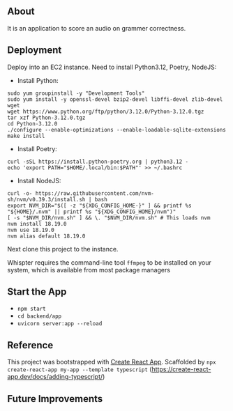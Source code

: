
## About
It is an application to score an audio on grammer correctness.

## Deployment
Deploy into an EC2 instance. Need to install Python3.12, Poetry, NodeJS:

- Install Python:
```
sudo yum groupinstall -y "Development Tools"
sudo yum install -y openssl-devel bzip2-devel libffi-devel zlib-devel wget
wget https://www.python.org/ftp/python/3.12.0/Python-3.12.0.tgz
tar xzf Python-3.12.0.tgz
cd Python-3.12.0
./configure --enable-optimizations --enable-loadable-sqlite-extensions
make install
```
- Install Poetry:
```
curl -sSL https://install.python-poetry.org | python3.12 -
echo 'export PATH="$HOME/.local/bin:$PATH"' >> ~/.bashrc
```
- Install NodeJS:
```
curl -o- https://raw.githubusercontent.com/nvm-sh/nvm/v0.39.3/install.sh | bash
export NVM_DIR="$([ -z "${XDG_CONFIG_HOME-}" ] && printf %s "${HOME}/.nvm" || printf %s "${XDG_CONFIG_HOME}/nvm")"
[ -s "$NVM_DIR/nvm.sh" ] && \. "$NVM_DIR/nvm.sh" # This loads nvm
nvm install 18.19.0
nvm use 18.19.0
nvm alias default 18.19.0
```

Next clone this project to the instance.

Whispter requires the command-line tool `ffmpeg` to be installed on your system, which is available from most package managers

## Start the App

- `npm start`
- `cd backend/app`
- `uvicorn server:app --reload`

## Reference

This project was bootstrapped with [Create React App](https://github.com/facebook/create-react-app).
Scaffolded by `npx create-react-app my-app --template typescript` (https://create-react-app.dev/docs/adding-typescript/)

## Future Improvements
